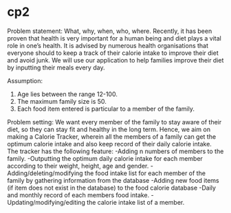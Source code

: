 # cp2
Problem statement: 
What, why, when, who, where. Recently, it has been proven that health is very important for a human being and diet plays a vital role in one’s health. It is advised by numerous health organisations that everyone should to keep a track of their calorie intake to improve their diet and avoid junk. We will use our application to help families improve their diet by inputting their meals every day.

Assumption: 
1. Age lies between the range 12-100.
2. The maximum family size is 50.
3. Each food item entered is particular to a member of the family.

Problem setting: 
We want every member of the family to stay aware of their diet, so they can stay fit and healthy in the long term. Hence, we aim on making a Calorie Tracker, wherein all the members of a family can get the optimum calorie intake and also keep record of their daily calorie intake. The tracker has the following feature:
  -Adding n numbers of members to the family.
  -Outputting the optimum daily calorie intake for each member according to their weight, height, age and gender. 
  -Adding/deleting/modifying the food intake list for each member of the family by gathering information from the database
  -Adding new food items (if item does not exist in the database) to the food calorie database
  -Daily and monthly record of each members food intake.
  -Updating/modifying/editing the calorie intake list of a member.
